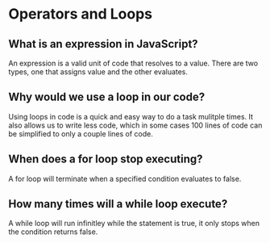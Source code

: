 # Operators and Loops

## What is an expression in JavaScript?

An expression is a valid unit of code that resolves to a value. There are two types, one that assigns value and the other evaluates.

## Why would we use a loop in our code?

Using loops in code is a quick and easy way to do a task mulitple times. It also allows us to write less code, which in some cases 100 lines of code can be simplified to only a couple lines of code.

## When does a for loop stop executing?

A for loop will terminate when a specified condition evaluates to false.

## How many times will a while loop execute?

A while loop will run infinitley while the statement is true, it only stops when the condition returns false.
